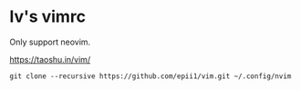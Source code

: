 # lv's vimrc

Only support neovim.

<https://taoshu.in/vim/>

```
git clone --recursive https://github.com/epii1/vim.git ~/.config/nvim
```
